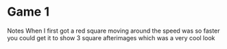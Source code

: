 # Game 1

Notes
When I first got a red square moving around the speed was so faster you could get it to show 3 square afterimages which was a very cool look